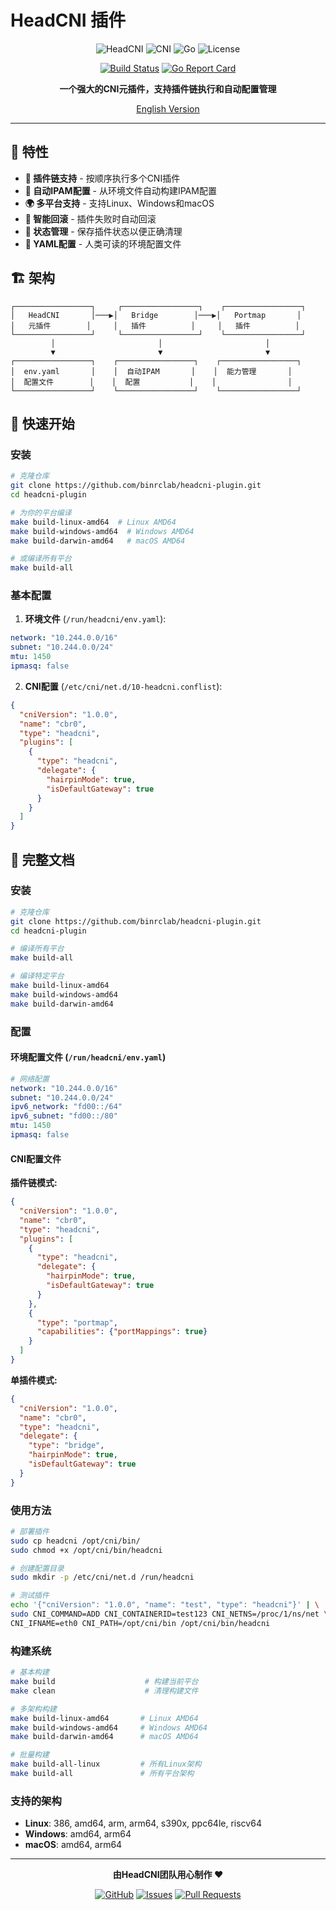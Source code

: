 # HeadCNI 插件

<div align="center">

![HeadCNI](https://img.shields.io/badge/HeadCNI-Plugin-blue?style=for-the-badge&logo=kubernetes)
![CNI](https://img.shields.io/badge/CNI-1.0.0-green?style=for-the-badge)
![Go](https://img.shields.io/badge/Go-1.21+-blue?style=for-the-badge&logo=go)
![License](https://img.shields.io/badge/License-Apache%202.0-blue?style=for-the-badge)

[![Build Status](https://img.shields.io/badge/build-passing-brightgreen?style=flat-square)](https://github.com/binrclab/headcni-plugin)
[![Go Report Card](https://goreportcard.com/badge/github.com/binrclab/headcni-plugin)](https://goreportcard.com/report/github.com/binrclab/headcni-plugin)

**一个强大的CNI元插件，支持插件链执行和自动配置管理**

[English Version](README.md)

</div>

---

## 🌟 特性

- **🔗 插件链支持** - 按顺序执行多个CNI插件
- **🤖 自动IPAM配置** - 从环境文件自动构建IPAM配置
- **🌍 多平台支持** - 支持Linux、Windows和macOS
- **🔄 智能回滚** - 插件失败时自动回滚
- **💾 状态管理** - 保存插件状态以便正确清理
- **📝 YAML配置** - 人类可读的环境配置文件

## 🏗️ 架构

```
┌─────────────────┐     ┌─────────────────┐    ┌─────────────────┐
│   HeadCNI       │───▶│   Bridge        │───▶│   Portmap       │
│   元插件        │     │   插件          │     │   插件          │
└─────────────────┘     └─────────────────┘    └─────────────────┘
         │                       │                       │
         ▼                       ▼                       ▼
┌─────────────────┐    ┌─────────────────┐    ┌─────────────────┐
│  env.yaml       │    │  自动IPAM       │    │  能力管理       │
│  配置文件        │    │  配置           │    │                │
└─────────────────┘    └─────────────────┘    └─────────────────┘
```

## 🚀 快速开始

### 安装

```bash
# 克隆仓库
git clone https://github.com/binrclab/headcni-plugin.git
cd headcni-plugin

# 为你的平台编译
make build-linux-amd64  # Linux AMD64
make build-windows-amd64  # Windows AMD64
make build-darwin-amd64   # macOS AMD64

# 或编译所有平台
make build-all
```

### 基本配置

1. **环境文件** (`/run/headcni/env.yaml`):
```yaml
network: "10.244.0.0/16"
subnet: "10.244.0.0/24"
mtu: 1450
ipmasq: false
```

2. **CNI配置** (`/etc/cni/net.d/10-headcni.conflist`):
```json
{
  "cniVersion": "1.0.0",
  "name": "cbr0",
  "type": "headcni",
  "plugins": [
    {
      "type": "headcni",
      "delegate": {
        "hairpinMode": true,
        "isDefaultGateway": true
      }
    }
  ]
}
```

## 📖 完整文档

### 安装

```bash
# 克隆仓库
git clone https://github.com/binrclab/headcni-plugin.git
cd headcni-plugin

# 编译所有平台
make build-all

# 编译特定平台
make build-linux-amd64
make build-windows-amd64
make build-darwin-amd64
```

### 配置

#### 环境配置文件 (`/run/headcni/env.yaml`)

```yaml
# 网络配置
network: "10.244.0.0/16"
subnet: "10.244.0.0/24"
ipv6_network: "fd00::/64"
ipv6_subnet: "fd00::/80"
mtu: 1450
ipmasq: false
```

#### CNI配置文件

**插件链模式:**
```json
{
  "cniVersion": "1.0.0",
  "name": "cbr0",
  "type": "headcni",
  "plugins": [
    {
      "type": "headcni",
      "delegate": {
        "hairpinMode": true,
        "isDefaultGateway": true
      }
    },
    {
      "type": "portmap",
      "capabilities": {"portMappings": true}
    }
  ]
}
```

**单插件模式:**
```json
{
  "cniVersion": "1.0.0",
  "name": "cbr0",
  "type": "headcni",
  "delegate": {
    "type": "bridge",
    "hairpinMode": true,
    "isDefaultGateway": true
  }
}
```

### 使用方法

```bash
# 部署插件
sudo cp headcni /opt/cni/bin/
sudo chmod +x /opt/cni/bin/headcni

# 创建配置目录
sudo mkdir -p /etc/cni/net.d /run/headcni

# 测试插件
echo '{"cniVersion": "1.0.0", "name": "test", "type": "headcni"}' | \
sudo CNI_COMMAND=ADD CNI_CONTAINERID=test123 CNI_NETNS=/proc/1/ns/net \
CNI_IFNAME=eth0 CNI_PATH=/opt/cni/bin /opt/cni/bin/headcni
```

### 构建系统

```bash
# 基本构建
make build                    # 构建当前平台
make clean                    # 清理构建文件

# 多架构构建
make build-linux-amd64       # Linux AMD64
make build-windows-amd64     # Windows AMD64
make build-darwin-amd64      # macOS AMD64

# 批量构建
make build-all-linux         # 所有Linux架构
make build-all               # 所有平台架构
```

### 支持的架构

- **Linux**: 386, amd64, arm, arm64, s390x, ppc64le, riscv64
- **Windows**: amd64, arm64
- **macOS**: amd64, arm64

---

<div align="center">

**由HeadCNI团队用心制作 ❤️**

[![GitHub](https://img.shields.io/badge/GitHub-100000?style=for-the-badge&logo=github&logoColor=white)](https://github.com/binrclab/headcni-plugin)
[![Issues](https://img.shields.io/badge/Issues-100000?style=for-the-badge&logo=github&logoColor=white)](https://github.com/binrclab/headcni-plugin/issues)
[![Pull Requests](https://img.shields.io/badge/Pull%20Requests-100000?style=for-the-badge&logo=github&logoColor=white)](https://github.com/binrclab/headcni-plugin/pulls)

</div> 